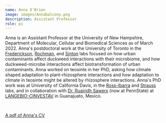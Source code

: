 ```yaml
---
name: Anna O'Brien
image: images/Annabalcony.png
description: Assistant Professor
role: pi
---
```


Anna is an Assistant Professor at the University of New Hampshire, Department of Molecular, Cellular and Biomedical Sciences as of March 2022. 
Anna's postdoctoral work at the University of Toronto in the [Frederickson](http://mutualism.ca/), [Rochman](https://rochmanlab.wordpress.com/), and [Sinton](http://www.sintonlab.com/) labs focused on how urban contaminants affect duckweed interactions with their microbiome, and how duckweed-microbe interactions affect biotransformation of urban contaminants.
Anna worked on teosinte in her PhD, asking how climate shaped adaptation to plant-rhizosphere interactions and how adaptation to climate in teosinte might be altered by rhizosphere interactions.
Anna's PhD work was at University of California Davis, in the [Ross-Ibarra](https://rilab.ucdavis.edu/) and [Strauss](https://sharonstrauss.wordpress.com/) labs, and in collaboration with [Dr. Ruairidh Sawers](https://plantscience.psu.edu/directory/rjs6686) (now at PennState) at [LANGEBIO-CINVESTAV](https://langebio.cinvestav.mx/en/) in Guanajuato, Mexico.

<br>

[A pdf of Anna's CV](pdfs/just_for_CV_updates.pdf)

<!-- 
aliases:
  - A. O'Brien
  - AM O'Brien
  - Anna M O'Brien
 -->
